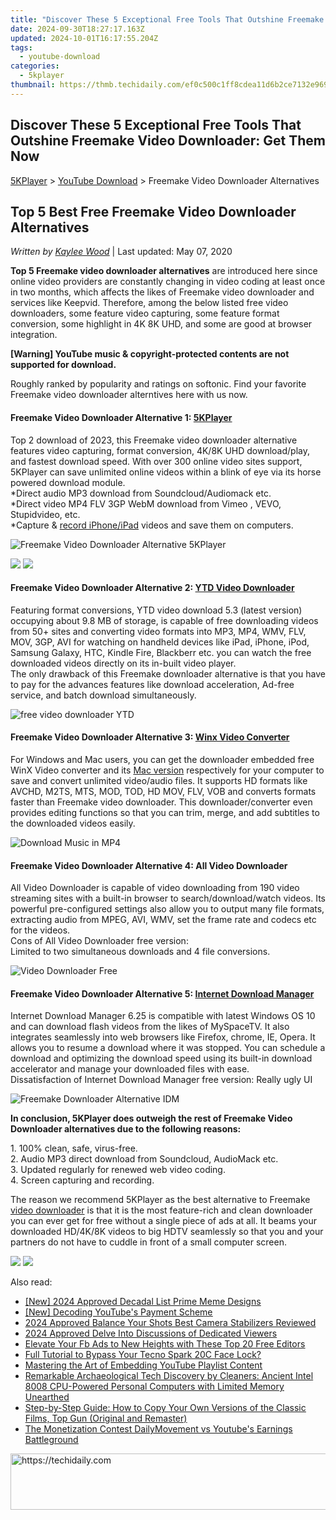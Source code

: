 ```yaml
---
title: "Discover These 5 Exceptional Free Tools That Outshine Freemake Video Downloader: Get Them Now"
date: 2024-09-30T18:27:17.163Z
updated: 2024-10-01T16:17:55.204Z
tags:
  - youtube-download
categories:
  - 5kplayer
thumbnail: https://thmb.techidaily.com/ef0c500c1ff8cdea11d6b2ce7132e969a27a23353363cc6a48d15e2d1d290c96.jpg
---
```


## Discover These 5 Exceptional Free Tools That Outshine Freemake Video Downloader: Get Them Now

[5KPlayer](https://tools.techidaily.com/5kplayer/products/) \> [YouTube Download](https://tools.techidaily.com/5kplayer/youtube-download/) \> Freemake Video Downloader Alternatives 

## Top 5 Best Free Freemake Video Downloader Alternatives

 _Written by [Kaylee Wood](https://www.quora.com/profile/Amanda-Hu-21)_ | Last updated: May 07, 2020 

**Top 5 Freemake video downloader alternatives** are introduced here since online video providers are constantly changing in video coding at least once in two months, which affects the likes of Freemake video downloader and services like Keepvid. Therefore, among the below listed free video downloaders, some feature video capturing, some feature format conversion, some highlight in 4K 8K UHD, and some are good at browser integration. 

**\[Warning\] YouTube music & copyright-protected contents are not supported for download.**

Roughly ranked by popularity and ratings on softonic. Find your favorite Freemake video downloader alterntives here with us now. 

#### **Freemake Video Downloader Alternative 1: [5KPlayer](https://tools.techidaily.com/5kplayer/products/)**

Top 2 download of 2023, this Freemake video downloader alternative features video capturing, format conversion, 4K/8K UHD download/play, and fastest download speed. With over 300 online video sites support, 5KPlayer can save unlimited online videos within a blink of eye via its horse powered download module.   
\*Direct audio MP3 download from Soundcloud/Audiomack etc.  
\*Direct video MP4 FLV 3GP WebM download from Vimeo , VEVO, Stupidvideo, etc.  
\*Capture & [record iPhone/iPad](https://tools.techidaily.com/5kplayer/airplay/) videos and save them on computers.

![Freemake Video Downloader Alternative 5KPlayer](https://www.5kplayer.com/youtube-download/img/hd-video-download-xrq.jpg) 

[![](https://www.5kplayer.com/youtube-download/../button/freedownwhitewin.png)](https://tools.techidaily.com/5kplayer/products/) [![](https://www.5kplayer.com/youtube-download/../button/freedownbackmac.png)](https://tools.techidaily.com/5kplayer/products/) 

#### **Freemake Video Downloader Alternative 2: [YTD Video Downloader](http://www.ytddownloader.com/)**

Featuring format conversions, YTD video download 5.3 (latest version) occupying about 9.8 MB of storage, is capable of free downloading videos from 50+ sites and converting video formats into MP3, MP4, WMV, FLV, MOV, 3GP, AVI for watching on handheld devices like iPad, iPhone, iPod, Samsung Galaxy, HTC, Kindle Fire, Blackberr etc. you can watch the free downloaded videos directly on its in-built video player.  
The only drawback of this Freemake downloader alternative is that you have to pay for the advances features like download acceleration, Ad-free service, and batch download simultaneously.

![free video downloader YTD](https://www.5kplayer.com/youtube-download/img/5kp-freemake-video-downloader-alternatives-zjy-003.png) 

#### **Freemake Video Downloader Alternative 3: [Winx Video Converter](https://tools.techidaily.com/winxdvd/winxvideo-ai/)**

For Windows and Mac users, you can get the downloader embedded free WinX Video converter and its [Mac version](https://tools.techidaily.com/macxdvd/products/) respectively for your computer to save and convert unlimited video/audio files. It supports HD formats like AVCHD, M2TS, MTS, MOD, TOD, HD MOV, FLV, VOB and converts formats faster than Freemake video downloader. This downloader/converter even provides editing functions so that you can trim, merge, and add subtitles to the downloaded videos easily.

![Download Music in MP4](https://www.5kplayer.com/youtube-download/img/5kp-freemake-video-downloader-alternatives-zjy-002.jpg) 

#### **Freemake Video Downloader Alternative 4: All Video Downloader**

All Video Downloader is capable of video downloading from 190 video streaming sites with a built-in browser to search/download/watch videos. Its powerful pre-configured settings also allow you to output many file formats, extracting audio from MPEG, AVI, WMV, set the frame rate and codecs etc for the videos.   
Cons of All Video Downloader free version:  
Limited to two simultaneous downloads and 4 file conversions.

![Video Downloader Free](https://www.5kplayer.com/youtube-download/img/5kp-freemake-video-downloader-alternatives-zjy-005.jpg) 

#### **Freemake Video Downloader Alternative 5: [Internet Download Manager](https://www.internetdownloadmanager.com/)**

Internet Download Manager 6.25 is compatible with latest Windows OS 10 and can download flash videos from the likes of MySpaceTV. It also integrates seamlessly into web browsers like Firefox, chrome, IE, Opera. It allows you to resume a download where it was stopped. You can schedule a download and optimizing the download speed using its built-in download accelerator and manage your downloaded files with ease.   
 Dissatisfaction of Internet Download Manager free version: Really ugly UI

![Freemake Downloader Alternative IDM](https://www.5kplayer.com/youtube-download/img/5kp-freemake-video-downloader-alternatives-zjy-001.jpg) 

**In conclusion, 5KPlayer does outweigh the rest of Freemake Video Downloader alternatives due to the following reasons:** 

1\. 100% clean, safe, virus-free.   
2\. Audio MP3 direct download from Soundcloud, AudioMack etc.   
3\. Updated regularly for renewed web video coding.   
4\. Screen capturing and recording.

The reason we recommend 5KPlayer as the best alternative to Freemake [video downloader](https://tools.techidaily.com/5kplayer/youtube-download/) is that it is the most feature-rich and clean downloader you can ever get for free without a single piece of ads at all. It beams your downloaded HD/4K/8K videos to big HDTV seamlessly so that you and your partners do not have to cuddle in front of a small computer screen. 

[![](https://www.5kplayer.com/youtube-download/../button/freedownwhitewin.png)](https://tools.techidaily.com/5kplayer/products/) [![](https://www.5kplayer.com/youtube-download/../button/freedownbackmac.png)](https://tools.techidaily.com/5kplayer/products/)

<ins class="adsbygoogle"
     style="display:block"
     data-ad-format="autorelaxed"
     data-ad-client="ca-pub-7571918770474297"
     data-ad-slot="1223367746"></ins>

<ins class="adsbygoogle"
     style="display:block"
     data-ad-client="ca-pub-7571918770474297"
     data-ad-slot="8358498916"
     data-ad-format="auto"
     data-full-width-responsive="true"></ins>

<span class="atpl-alsoreadstyle">Also read:</span>
<div><ul>
<li><a href="https://fox-cloud.techidaily.com/new-2024-approved-decadal-list-prime-meme-designs/"><u>[New] 2024 Approved Decadal List Prime Meme Designs</u></a></li>
<li><a href="https://youtube-video-recordings.techidaily.com/new-decoding-youtubes-payment-scheme/"><u>[New] Decoding YouTube's Payment Scheme</u></a></li>
<li><a href="https://extra-lessons.techidaily.com/2024-approved-balance-your-shots-best-camera-stabilizers-reviewed/"><u>2024 Approved Balance Your Shots Best Camera Stabilizers Reviewed</u></a></li>
<li><a href="https://youtube-video-recordings.techidaily.com/2024-approved-delve-into-discussions-of-dedicated-viewers/"><u>2024 Approved Delve Into Discussions of Dedicated Viewers</u></a></li>
<li><a href="https://facebook-videos.techidaily.com/elevate-your-fb-ads-to-new-heights-with-these-top-20-free-editors/"><u>Elevate Your Fb Ads to New Heights with These Top 20 Free Editors</u></a></li>
<li><a href="https://unlock-android.techidaily.com/full-tutorial-to-bypass-your-tecno-spark-20c-face-lock-by-drfone-android/"><u>Full Tutorial to Bypass Your Tecno Spark 20C Face Lock?</u></a></li>
<li><a href="https://youtube-video-recordings.techidaily.com/mastering-the-art-of-embedding-youtube-playlist-content/"><u>Mastering the Art of Embedding YouTube Playlist Content</u></a></li>
<li><a href="https://audio-editing.techidaily.com/remarkable-archaeological-tech-discovery-by-cleaners-ancient-intel-8008-cpu-powered-personal-computers-with-limited-memory-unearthed/"><u>Remarkable Archaeological Tech Discovery by Cleaners: Ancient Intel 8008 CPU-Powered Personal Computers with Limited Memory Unearthed</u></a></li>
<li><a href="https://techtrends.techidaily.com/step-by-step-guide-how-to-copy-your-own-versions-of-the-classic-films-top-gun-original-and-remaster/"><u>Step-by-Step Guide: How to Copy Your Own Versions of the Classic Films, Top Gun (Original and Remaster)</u></a></li>
<li><a href="https://youtube-video-recordings.techidaily.com/the-monetization-contest-dailymovement-vs-youtubes-earnings-battleground/"><u>The Monetization Contest DailyMovement vs Youtube's Earnings Battleground</u></a></li>
</ul></div>

<!-- affiliate ads begin -->
<a href="https://aidotcom.pxf.io/c/5597632/2134502/19576" target="_top" id="2134502">
  <img src="//a.impactradius-go.com/display-ad/19576-2134502" border="0" alt="https://techidaily.com" width="672" height="90"/>
</a>
<img height="0" width="0" src="https://aidotcom.pxf.io/i/5597632/2134502/19576" style="position:absolute;visibility:hidden;" border="0" />
<!-- affiliate ads end -->

